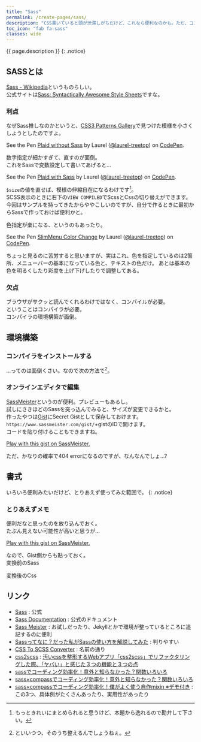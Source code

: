 ```yaml
---
title: "Sass"
permalink: /create-pages/sass/
description: "CSS書いていると頭が渋滞しがちだけど、これなら便利なのかも。ただ、コンパイルを手動でチェックしながらなのはめんどい。"
toc_icon: "fab fa-sass"
classes: wide
---
```

{{ page.description }}
{: .notice}

## <i class="fab fa-sass"></i>SASSとは

[Sass - Wikipedia](https://ja.wikipedia.org/wiki/Sass)というものらしい。  
公式サイトは[Sass: Syntactically Awesome Style Sheets](http://sass-lang.com/)ですな。  

### 利点
なぜSass推しなのかというと、[CSS3 Patterns Gallery](http://lea.verou.me/css3patterns/)で見つけた模様を小さくしようとしたのですよ。

<p data-height="400" data-theme-id="31931" data-slug-hash="LOwqYr" data-default-tab="css,result" data-user="laurel-treetop" data-embed-version="2" data-pen-title="Plaid  without Sass" class="codepen">See the Pen <a href="https://codepen.io/laurel-treetop/pen/LOwqYr/">Plaid  without Sass</a> by Laurel (<a href="https://codepen.io/laurel-treetop">@laurel-treetop</a>) on <a href="https://codepen.io">CodePen</a>.</p>
<script async src="https://production-assets.codepen.io/assets/embed/ei.js"></script>

数字指定が細かすぎて、直すのが面倒。  
これをSassで変数設定して書いてあげると…
<p data-height="400" data-theme-id="31931" data-slug-hash="vWovov" data-default-tab="css,result" data-user="laurel-treetop" data-embed-version="2" data-pen-title="Plaid with Sass" class="codepen">See the Pen <a href="https://codepen.io/laurel-treetop/pen/vWovov/">Plaid with Sass</a> by Laurel (<a href="https://codepen.io/laurel-treetop">@laurel-treetop</a>) on <a href="https://codepen.io">CodePen</a>.</p>
<script async src="https://production-assets.codepen.io/assets/embed/ei.js"></script>

`$size`の値を直せば、模様の伸縮自在になるわけです[^css2sass]。  
SCSS表示のときに右下の`VIEW COMPILED`でScssとCssの切り替えができます。  
今回はサンプルを持ってきたからややこしいのですが、自分で作るときに最初からSassで作っておけば便利かと。

[^css2sass]: もっときれいにまとめられると思うけど、本題から逸れるので勘弁して下さい。

色指定が楽になる、というのもあったり。
<p data-height="500" data-theme-id="31931" data-slug-hash="LeYGXL" data-default-tab="css,result" data-user="laurel-treetop" data-embed-version="2" data-pen-title="SlimMenu Color Change" class="codepen">See the Pen <a href="https://codepen.io/laurel-treetop/pen/LeYGXL/">SlimMenu Color Change</a> by Laurel (<a href="https://codepen.io/laurel-treetop">@laurel-treetop</a>) on <a href="https://codepen.io">CodePen</a>.</p>
<script async src="https://production-assets.codepen.io/assets/embed/ei.js"></script>
ちょっと見るのに苦労すると思いますが、実はこれ、色を指定しているのは2箇所、メニューバーの基本になっている色と、テキストの色だけ。  
あとは基本の色を明るくしたり彩度を上げ下げしたりで調整してある。

### 欠点

ブラウザがサクッと読んでくれるわけではなく、コンパイルが必要。  
ということはコンパイラが必要。  
コンパイラの環境構築が面倒。  

## 環境構築

### コンパイラをインストールする

…ってのは面倒くさい。なので次の方法で[^sasscompiler]。  

[^sasscompiler]: といいつつ、そのうち整えるんでしょうねぇ。  

### オンラインエディタで編集

[SassMeister](https://www.sassmeister.com/)というのが便利。プレビューもあるし。  
試しにさきほどのSassを突っ込んでみると、サイズが変更できるかと。  
作ったやつは[Gist](https://gist.github.com/)にSecret Gistとして保存しておけます。  
`https://www.sassmeister.com/gist/`+gistのIDで開けます。  
コードを貼り付けることもできますね。  
<p class="sassmeister" data-gist-id="d9f98cddaaf413b1a655f04d0b1c8ba9" data-height="480" data-theme="tomorrow"><a href="https://www.sassmeister.com/gist/d9f98cddaaf413b1a655f04d0b1c8ba9">Play with this gist on SassMeister.</a></p><script src="https://cdn.sassmeister.com/js/embed.js" async></script>
ただ、かなりの確率で404 errorになるのですが、なんなんでしょ…?

## 書式

いろいろ便利みたいだけど、とりあえず使ってみた範囲で。
{: .notice}

### とりあえずメモ

便利だなと思ったのを放り込んでおく。  
たぶん見えない可能性が高いと思うが…
<p class="sassmeister" data-gist-id="a5eb8ea45ea8da208e9b8836f3105b69" data-height="480" data-theme="tomorrow"><a href="https://www.sassmeister.com/gist/a5eb8ea45ea8da208e9b8836f3105b69">Play with this gist on SassMeister.</a></p><script src="https://cdn.sassmeister.com/js/embed.js" async></script>

なので、Gist側からも貼っておく。  
変換前のSass
<script src="https://gist.github.com/a5eb8ea45ea8da208e9b8836f3105b69.js?file=SassMeister-input.scss"></script>

変換後のCss
<script src="https://gist.github.com/a5eb8ea45ea8da208e9b8836f3105b69.js?file=SassMeister-output.css"></script>

## リンク

 + [Sass](http://sass-lang.com/)
 : 公式
 + [Sass Documentation](http://sass-lang.com/documentation/file.README.html)
 : 公式のドキュメント
 + [Sass Meister](https://www.sassmeister.com/)
 : お試しだったり、Jekyllとかで環境が整っているところに追記するのに便利
 + [Sassってなに？だった私がSassの使い方を解説してみた](http://creator.dwango.co.jp/9668.html)
 : 判りやすい
 + [CSS To SCSS Converter](http://beautifytools.com/css-to-scss-converter.php)
 : 名前の通り
 + [css2scss](http://sebastianpontow.de/css2compass/)
 : [汚いcssを整形するWebアプリ「css2scss」でリファクタリングした際、「ヤバい」と感じた３つの機能と３つの点](https://qiita.com/koh-taka@github/items/bf638dd64c7c09e93557)
 + [sassでコーディング効率化！意外と知らなかった？関数いろいろ](http://satohmsys.info/sass-coding-tips-1/)
 + [sass×compassでコーディング効率化！意外と知らなかった？関数いろいろ](http://satohmsys.info/sass-coding-tips-with-compass/)
 + [sass×compassでコーディング効率化！僕がよく使う自作mixin ※デモ付き](http://satohmsys.info/ssass-coding-tips-with-mixin/)
 : この3つ、具体例がたくさんあったり、実用性があったり